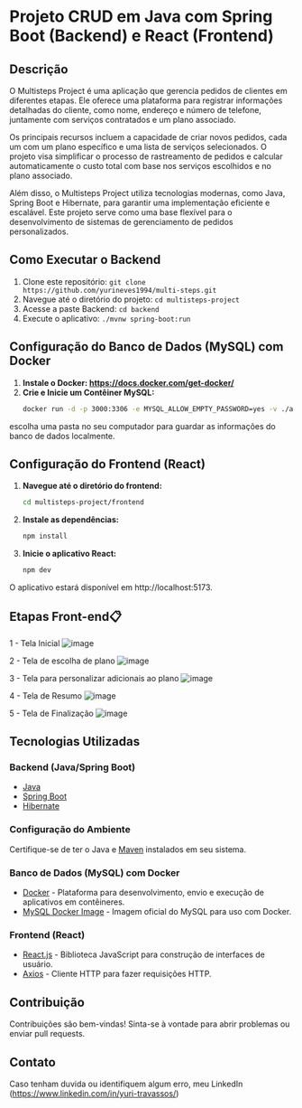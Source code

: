 # Projeto CRUD em Java com Spring Boot (Backend) e React (Frontend)

## Descrição

O Multisteps Project é uma aplicação que gerencia pedidos de clientes em diferentes etapas. Ele oferece uma plataforma para registrar informações detalhadas do cliente, como nome, endereço e número de telefone, juntamente com serviços contratados e um plano associado.

Os principais recursos incluem a capacidade de criar novos pedidos, cada um com um plano específico e uma lista de serviços selecionados. O projeto visa simplificar o processo de rastreamento de pedidos e calcular automaticamente o custo total com base nos serviços escolhidos e no plano associado.

Além disso, o Multisteps Project utiliza tecnologias modernas, como Java, Spring Boot e Hibernate, para garantir uma implementação eficiente e escalável. Este projeto serve como uma base flexível para o desenvolvimento de sistemas de gerenciamento de pedidos personalizados.

## Como Executar o Backend 
1. Clone este repositório: `git clone https://github.com/yurineves1994/multi-steps.git`
2. Navegue até o diretório do projeto: `cd multisteps-project`
2. Acesse a paste Backend: `cd backend`
3. Execute o aplicativo: `./mvnw spring-boot:run`

## Configuração do Banco de Dados (MySQL) com Docker
1. **Instale o Docker: https://docs.docker.com/get-docker/**
2. **Crie e Inicie um Contêiner MySQL:**
    ```bash
    docker run -d -p 3000:3306 -e MYSQL_ALLOW_EMPTY_PASSWORD=yes -v ./algumapasta/dadosmysql:/var/lib/mysql mysql:5.7
escolha uma pasta no seu computador para guardar as informações do banco de dados localmente.

## Configuração do Frontend (React)
1. **Navegue até o diretório do frontend:**
   ```bash
   cd multisteps-project/frontend
   
2. **Instale as dependências:**
    ```bash
    npm install
    
3. **Inicie o aplicativo React:**
    ```bash
    npm dev
    
O aplicativo estará disponível em http://localhost:5173.

## **Etapas Front-end📋**
1 - Tela Inicial
![image](./telas/step-01.png)

2 - Tela de escolha de plano
![image](./telas/step-02.png)

3 - Tela para personalizar adicionais ao plano
![image](./telas/step-03.png)

4 - Tela de Resumo
![image](./telas/step-04.png)

5 - Tela de Finalização
![image](./telas/end.png)

## Tecnologias Utilizadas

### Backend (Java/Spring Boot)
- [Java](https://www.java.com/)
- [Spring Boot](https://spring.io/projects/spring-boot)
- [Hibernate](https://hibernate.org/)

### Configuração do Ambiente
Certifique-se de ter o Java e [Maven](https://maven.apache.org/) instalados em seu sistema.

### Banco de Dados (MySQL) com Docker
- [Docker](https://www.docker.com/) - Plataforma para desenvolvimento, envio e execução de aplicativos em contêineres.
- [MySQL Docker Image](https://hub.docker.com/_/mysql) - Imagem oficial do MySQL para uso com Docker.

### Frontend (React)
- [React.js](https://reactjs.org/) - Biblioteca JavaScript para construção de interfaces de usuário.
- [Axios](https://axios-http.com/) - Cliente HTTP para fazer requisições HTTP.

## Contribuição
Contribuições são bem-vindas! Sinta-se à vontade para abrir problemas ou enviar pull requests.

## Contato
Caso tenham duvida ou identifiquem algum erro, meu LinkedIn (https://www.linkedin.com/in/yuri-travassos/)